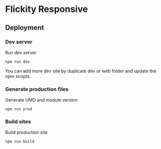 # Flickity Responsive

## Deployment

### Dev server

Run dev server

```shell
npm run dev
```

You can add more dev site by duplicate dev or web folder and update the npm scripts.

### Generate production files

Generate UMD and module version

```shell
npm run prod
```

[//]: # (Generate UMD and module version then publish NPM package)

[//]: # ()

[//]: # (```shell)

[//]: # (npm run publish)

[//]: # (```)

### Build sites

Build production site

```shell
npm run build
```